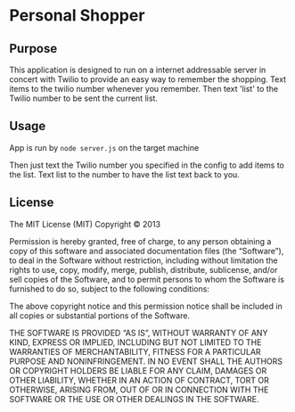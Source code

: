 # Personal Shopper

## Purpose

This application is designed to run on a internet addressable server in concert with Twilio to provide an easy way to remember the shopping. Text items to the twilio number whenever you remember. Then text 'list' to the Twilio number to be sent the current list.


## Usage

App is run by <code>node server.js</code> on the target machine

Then just text the Twilio number you specified in the config to add items to the list. Text list to the number to have the list text back to you.


## License

The MIT License (MIT)
Copyright © 2013 <Tom Townsend>

Permission is hereby granted, free of charge, to any person obtaining a copy of this software and associated documentation files (the “Software”), to deal in the Software without restriction, including without limitation the rights to use, copy, modify, merge, publish, distribute, sublicense, and/or sell copies of the Software, and to permit persons to whom the Software is furnished to do so, subject to the following conditions:

The above copyright notice and this permission notice shall be included in all copies or substantial portions of the Software.

THE SOFTWARE IS PROVIDED “AS IS”, WITHOUT WARRANTY OF ANY KIND, EXPRESS OR IMPLIED, INCLUDING BUT NOT LIMITED TO THE WARRANTIES OF MERCHANTABILITY, FITNESS FOR A PARTICULAR PURPOSE AND NONINFRINGEMENT. IN NO EVENT SHALL THE AUTHORS OR COPYRIGHT HOLDERS BE LIABLE FOR ANY CLAIM, DAMAGES OR OTHER LIABILITY, WHETHER IN AN ACTION OF CONTRACT, TORT OR OTHERWISE, ARISING FROM, OUT OF OR IN CONNECTION WITH THE SOFTWARE OR THE USE OR OTHER DEALINGS IN THE SOFTWARE.
